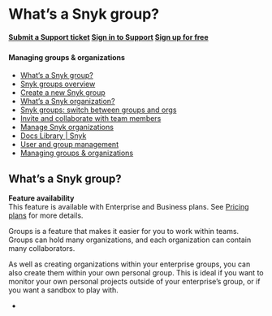 # What’s a Snyk group?

#### [Submit a Support ticket](https://support.snyk.io/hc/en-us/requests/new) [Sign in to Support](https://support.snyk.io/hc/en-us/signin) [Sign up for free](https://snyk.io/login?cta=sign-up&loc=nav&page=support_docs_page)

### [ ](untitled-140.md) <a id="category-name"></a>

#### Managing groups & organizations

* [ What’s a Snyk group?](https://github.com/snyk/user-docs/tree/58f91d848e16ddf2ffcca3711d6b8852412be402/hc/en-us/articles/360004037617-What-s-a-Snyk-group-/README.md)
* [ Snyk groups overview](https://github.com/snyk/user-docs/tree/58f91d848e16ddf2ffcca3711d6b8852412be402/hc/en-us/articles/360004008378-Snyk-groups-overview/README.md)
* [ Create a new Snyk group](https://github.com/snyk/user-docs/tree/58f91d848e16ddf2ffcca3711d6b8852412be402/hc/en-us/articles/360004008398-Create-a-new-Snyk-group/README.md)
* [ What’s a Snyk organization?](https://github.com/snyk/user-docs/tree/58f91d848e16ddf2ffcca3711d6b8852412be402/hc/en-us/articles/360004037637-What-s-a-Snyk-organization-/README.md)
* [ Snyk groups: switch between groups and orgs](https://github.com/snyk/user-docs/tree/58f91d848e16ddf2ffcca3711d6b8852412be402/hc/en-us/articles/360003946717-Snyk-groups-switch-between-groups-and-orgs/README.md)
* [ Invite and collaborate with team members](https://github.com/snyk/user-docs/tree/58f91d848e16ddf2ffcca3711d6b8852412be402/hc/en-us/articles/360004399238-Invite-and-collaborate-with-team-members/README.md)
* [ Manage Snyk organizations](https://github.com/snyk/user-docs/tree/58f91d848e16ddf2ffcca3711d6b8852412be402/hc/en-us/articles/360004008418-Manage-Snyk-organizations/README.md)
* [Docs Library \| Snyk](https://github.com/snyk/user-docs/tree/58f91d848e16ddf2ffcca3711d6b8852412be402/hc/en-us/README.md)
* [User and group management](https://github.com/snyk/user-docs/tree/58f91d848e16ddf2ffcca3711d6b8852412be402/hc/en-us/categories/360000599478-User-and-group-management/README.md)
* [Managing groups & organizations](https://github.com/snyk/user-docs/tree/58f91d848e16ddf2ffcca3711d6b8852412be402/hc/en-us/sections/360001139598-Managing-groups-organizations/README.md)

## What’s a Snyk group?

**Feature availability**  
This feature is available with Enterprise and Business plans. See [Pricing plans](https://snyk.io/plans/) for more details.

Groups is a feature that makes it easier for you to work within teams. Groups can hold many organizations, and each organization can contain many collaborators.

As well as creating organizations within your enterprise groups, you can also create them within your own personal group. This is ideal if you want to monitor your own personal projects outside of your enterprise’s group, or if you want a sandbox to play with.

* 
